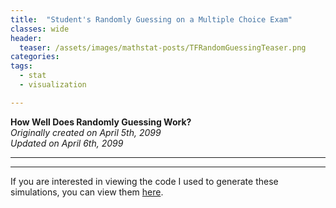 ```yaml
---
title:  "Student's Randomly Guessing on a Multiple Choice Exam"
classes: wide
header:
  teaser: /assets/images/mathstat-posts/TFRandomGuessingTeaser.png
categories:
tags:
  - stat
  - visualization

---
```


**How Well Does Randomly Guessing Work?**<br>
_Originally created on April 5th, 2099_<br>
_Updated on April 6th, 2099_

---



---

If you are interested in viewing the code I used to generate these simulations, you can view them [here](https://github.com/wjonasreger/stats-is-fun).
